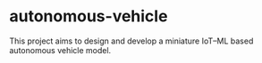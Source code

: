 # autonomous-vehicle
This project aims to design and develop a miniature IoT–ML based autonomous vehicle model.
